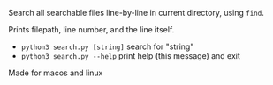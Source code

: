 Search all searchable files line-by-line in current directory, using `find`.

Prints filepath, line number, and the line itself.
* `python3 search.py [string]`           search for "string"
* `python3 search.py --help`             print help (this message) and exit

Made for macos and linux
